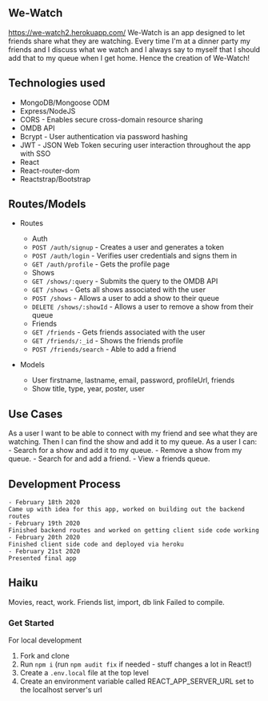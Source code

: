 ## We-Watch
https://we-watch2.herokuapp.com/
We-Watch is an app designed to let friends share what they are watching.  Every time I'm at a dinner party my friends and I discuss what we watch and I always say to myself that I should add that to my queue when I get home.  Hence the creation of We-Watch!

## Technologies used
* MongoDB/Mongoose ODM
* Express/NodeJS
* CORS - Enables secure cross-domain resource sharing
* OMDB API
* Bcrypt - User authentication via password hashing
* JWT - JSON Web Token securing user interaction throughout the app with SSO
* React
* React-router-dom
* Reactstrap/Bootstrap

## Routes/Models
* Routes
    * Auth
    - `POST /auth/signup` - Creates a user and generates a token
    - `POST /auth/login` - Verifies user credentials and signs them in
    - `GET /auth/profile` - Gets the profile page
    * Shows
    - `GET /shows/:query` - Submits the query to the OMDB API
    - `GET /shows` - Gets all shows associated with the user
    - `POST /shows` - Allows a user to add a show to their queue
    - `DELETE /shows/:showId` - Allows a user to remove a show from their queue
    * Friends
    - `GET /friends` - Gets friends associated with the user
    - `GET /friends/:_id` - Shows the friends profile 
    - `POST /friends/search` - Able to add a friend

* Models
    - User
     firstname, lastname, email, password, profileUrl, friends
    - Show
     title, type, year, poster, user

## Use Cases
As a user I want to be able to connect with my friend and see what they are watching.  Then I can find the show and add it to my queue.
As a user I can: 
    - Search for a show and add it to my queue.
    - Remove a show from my queue.
    - Search for and add a friend.
    - View a friends queue.

## Development Process
    - February 18th 2020
    Came up with idea for this app, worked on building out the backend routes
    - February 19th 2020
    Finished backend routes and worked on getting client side code working
    - February 20th 2020
    Finished client side code and deployed via heroku
    - February 21st 2020
    Presented final app

## Haiku
Movies, react, work.
Friends list, import, db link
Failed to compile.

### Get Started
For local development
1. Fork and clone
2. Run `npm i` (run `npm audit fix` if needed - stuff changes a lot in React!)
3. Create a `.env.local` file at the top level 
4. Create an environment variable called REACT_APP_SERVER_URL set to the localhost server's url

